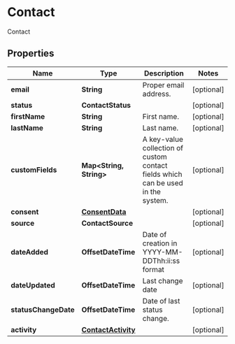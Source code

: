 

# Contact

Contact

## Properties

Name | Type | Description | Notes
------------ | ------------- | ------------- | -------------
**email** | **String** | Proper email address. |  [optional]
**status** | **ContactStatus** |  |  [optional]
**firstName** | **String** | First name. |  [optional]
**lastName** | **String** | Last name. |  [optional]
**customFields** | **Map&lt;String, String&gt;** | A key-value collection of custom contact fields which can be used in the system. |  [optional]
**consent** | [**ConsentData**](ConsentData.md) |  |  [optional]
**source** | **ContactSource** |  |  [optional]
**dateAdded** | **OffsetDateTime** | Date of creation in YYYY-MM-DDThh:ii:ss format |  [optional]
**dateUpdated** | **OffsetDateTime** | Last change date |  [optional]
**statusChangeDate** | **OffsetDateTime** | Date of last status change. |  [optional]
**activity** | [**ContactActivity**](ContactActivity.md) |  |  [optional]



